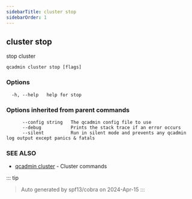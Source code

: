 ```yaml
---
sidebarTitle: cluster stop
sidebarOrder: 1
---
```


## cluster stop<Badge type="tip" text="3.0.0" />

stop cluster

```
qcadmin cluster stop [flags]
```

### Options

```
  -h, --help   help for stop
```

### Options inherited from parent commands

```
      --config string   The qcadmin config file to use
      --debug           Prints the stack trace if an error occurs
      --silent          Run in silent mode and prevents any qcadmin log output except panics & fatals
```

### SEE ALSO

* [qcadmin cluster](cluster.md)	 - Cluster commands

::: tip
>Auto generated by spf13/cobra on 2024-Apr-15
:::
